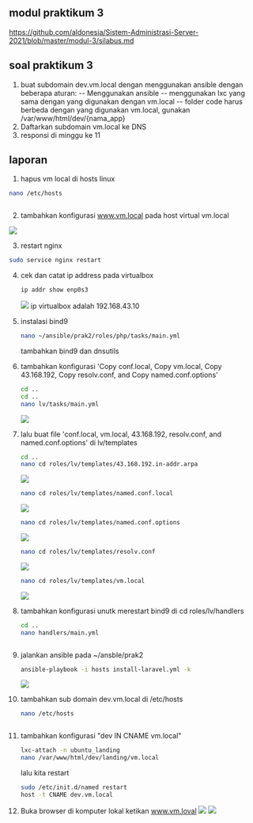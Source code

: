 ## modul praktikum 3

https://github.com/aldonesia/Sistem-Administrasi-Server-2021/blob/master/modul-3/silabus.md

## soal praktikum 3

1. buat subdomain dev.vm.local dengan menggunakan ansible dengan beberapa aturan:
   -- Menggunakan ansible
   -- menggunakan lxc yang sama dengan yang digunakan dengan vm.local
   -- folder code harus berbeda dengan yang digunakan vm.local, gunakan /var/www/html/dev/{nama_app}
2. Daftarkan subdomain vm.local ke DNS
3. responsi di minggu ke 11

## laporan

1.  hapus vm local di hosts linux

```bash
nano /etc/hosts
```

![]()

2. tambahkan konfigurasi www.vm.local pada host virtual vm.local

![](/assets/1.png)

3. restart nginx

```bash
sudo service nginx restart
```

4. cek dan catat ip address pada virtualbox

   ```bash
   ip addr show enp0s3
   ```

   ![](/assets/3.png)
   ip virtualbox adalah 192.168.43.10

5. instalasi bind9
   ```bash
   nano ~/ansible/prak2/roles/php/tasks/main.yml
   ```
   tambahkan bind9 dan dnsutils
   ![]()
6. tambahkan konfigurasi 'Copy conf.local, Copy vm.local, Copy 43.168.192, Copy resolv.conf, and Copy named.conf.options'
   ```bash
   cd ..
   cd ..
   nano lv/tasks/main.yml
   ```
   ![](/assets/4.png)
7. lalu buat file 'conf.local, vm.local, 43.168.192, resolv.conf, and named.conf.options' di lv/templates
   ```bash
   cd ..
   nano cd roles/lv/templates/43.168.192.in-addr.arpa
   ```
   ![](/assets/6.png)
   ```bash
   nano cd roles/lv/templates/named.conf.local
   ```
   ![](/assets/7.png)
   ```bash
   nano cd roles/lv/templates/named.conf.options
   ```
   ![](/assets/9.png)
   ```bash
   nano cd roles/lv/templates/resolv.conf
   ```
   ![](/assets/11.png)
   ```bash
   nano cd roles/lv/templates/vm.local
   ```
   ![](/assets/8.png)
8. tambahkan konfigurasi unutk merestart bind9 di cd roles/lv/handlers
   ```bash
   cd ..
   nano handlers/main.yml
   ```
   ![]()
9. jalankan ansible pada ~/ansble/prak2
   ```bash
   ansible-playbook -i hosts install-laravel.yml -k
   ```
   ![](/assets/10.png)
10. tambahkan sub domain dev.vm.local di /etc/hosts
    ```bash
    nano /etc/hosts
    ```
    ![]()
11. tambahkan konfigurasi "dev IN CNAME vm.local"
    ```bash
    lxc-attach -n ubuntu_landing
    nano /var/www/html/dev/landing/vm.local
    ```
    lalu kita restart
    ```bash
    sudo /etc/init.d/named restart
    host -t CNAME dev.vm.local
    ```
12. Buka browser di komputer lokal ketikan www.vm.loval
    ![](/assets/lv.png)
    ![](/assets/wp.png)
